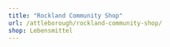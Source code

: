 ```yaml
---
title: "Rockland Community Shop"
url: /attleborough/rockland-community-shop/
shop: Lebensmittel
---
```

